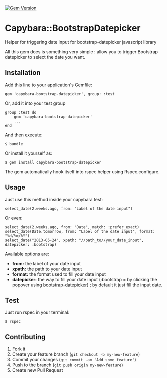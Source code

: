 [![Gem Version](https://badge.fury.io/rb/capybara-bootstrap-datepicker.png)](http://badge.fury.io/rb/capybara-bootstrap-datepicker)

# Capybara::BootstrapDatepicker

Helper for triggering date input for bootstrap-datepicker javascript library

All this gem does is something very simple : allow you to trigger Bootstrap datepicker to select the date you want.

## Installation

Add this line to your application's Gemfile:

    gem 'capybara-bootstrap-datepicker', group: :test

Or, add it into your test group

    group :test do
        gem 'capybara-bootstrap-datepicker'
        ...
    end

And then execute:

    $ bundle

Or install it yourself as:

    $ gem install capybara-bootstrap-datepicker

The gem automatically hook itself into rspec helper using Rspec.configure.

## Usage

Just use this method inside your capybara test:

    select_date(2.weeks.ago, from: "Label of the date input")

Or even:

    select_date(2.weeks.ago, from: "Date", match: :prefer_exact)
    select_date(Date.tomorrow, from: "Label of the date input", format: "%d/%m/%Y")
    select_date("2013-05-24", xpath: "//path_to//your_date_input", datepicker: :bootstrap)

Available options are:
+ **from:** the label of your date input
+ **xpath:** the path to your date input
+ **format:** the format used to fill your date input
+ **datepicker:** the way to fill your date input (:bootstrap = by clicking the popover using [bootstrap-datepicker](https://github.com/eternicode/bootstrap-datepicker))
    ; by default it just fill the input date.

## Test

Just run rspec in your terminal:

    $ rspec

## Contributing

1. Fork it
2. Create your feature branch (`git checkout -b my-new-feature`)
3. Commit your changes (`git commit -am 'Add some feature'`)
4. Push to the branch (`git push origin my-new-feature`)
5. Create new Pull Request

